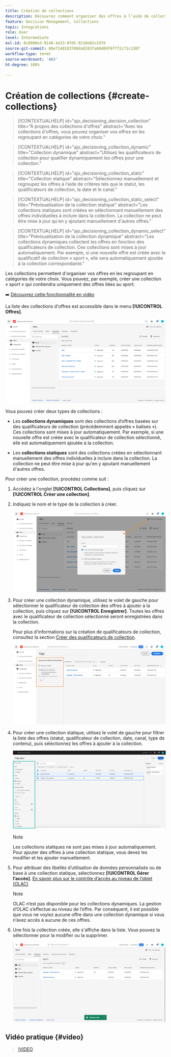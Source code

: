 ```yaml
---
title: Création de collections
description: Découvrez comment organiser des offres à l’aide de collections.
feature: Decision Management, Collections
topic: Integrations
role: User
level: Intermediate
exl-id: 0c8808e3-9148-4a33-9fd5-9218e02c2dfd
source-git-commit: 88e7140183700da0283fa00d89f6fff2c71c138f
workflow-type: tm+mt
source-wordcount: '463'
ht-degree: 100%

---
```


# Création de collections {#create-collections}

>[!CONTEXTUALHELP]
>id="ajo_decisioning_decision_collection"
>title="À propos des collections d&#39;offres"
>abstract="Avec les collections d&#39;offres, vous pouvez organiser vos offres en les regroupant en catégories de votre choix."

>[!CONTEXTUALHELP]
>id="ajo_decisioning_collection_dynamic"
>title="Collection dynamique"
>abstract="Utilisez les qualificateurs de collection pour qualifier dynamiquement les offres pour une collection."

>[!CONTEXTUALHELP]
>id="ajo_decisioning_collection_static"
>title="Collection statique"
>abstract="Sélectionnez manuellement et regroupez les offres à l’aide de critères tels que le statut, les qualificateurs de collection, la date et le canal."

>[!CONTEXTUALHELP]
>id="ajo_decisioning_collection_static_select"
>title="Prévisualisation de la collection statique"
>abstract="Les collections statiques sont créées en sélectionnant manuellement des offres individuelles à inclure dans la collection. La collection ne peut être mise à jour qu&#39;en y ajoutant manuellement d&#39;autres offres."

>[!CONTEXTUALHELP]
>id="ajo_decisioning_collection_dynamic_select"
>title="Prévisualisation de la collection dynamique"
>abstract="Les collections dynamiques collectent les offres en fonction des qualificateurs de collection. Ces collections sont mises à jour automatiquement. Par exemple, si une nouvelle offre est créée avec le qualificatif de collection « sport », elle sera automatiquement ajoutée à la collection correspondante."

Les collections permettent d&#39;organiser vos offres en les regroupant en catégories de votre choix. Vous pouvez, par exemple, créer une collection « sport » qui contiendra uniquement des offres liées au sport.

➡️ [Découvrez cette fonctionnalité en vidéo](#video)

La liste des collections d&#39;offres est accessible dans le menu **[!UICONTROL Offres]**.

![](../assets/collections_list.png)

Vous pouvez créer deux types de collections :

* Les **collections dynamiques** sont des collections d’offres basées sur des qualificateurs de collection (précédemment appelés « balises »). Ces collections sont mises à jour automatiquement. Par exemple, si une nouvelle offre est créée avec le qualificateur de collection sélectionné, elle est automatiquement ajoutée à la collection.

* Les **collections statiques** sont des collections créées en sélectionnant manuellement des offres individuelles à inclure dans la collection. La collection ne peut être mise à jour qu&#39;en y ajoutant manuellement d&#39;autres offres.

Pour créer une collection, procédez comme suit :

1. Accédez à l&#39;onglet **[!UICONTROL Collections]**, puis cliquez sur **[!UICONTROL Créer une collection]**.

1. Indiquez le nom et le type de la collection à créer.

   ![](../assets/collection_create.png)

1. Pour créer une collection dynamique, utilisez le volet de gauche pour sélectionner le qualificateur de collection des offres à ajouter à la collection, puis cliquez sur **[!UICONTROL Enregistrer]**. Toutes les offres avec le qualificateur de collection sélectionné seront enregistrées dans la collection.

   Pour plus d’informations sur la création de qualificateurs de collection, consultez la section [Créer des qualificateurs de collection](../offer-library/creating-tags.md).

   ![](../assets/dynamic_collection.png)

1. Pour créer une collection statique, utilisez le volet de gauche pour filtrer la liste des offres (statut, qualificateur de collection, date, canal, type de contenu), puis sélectionnez les offres à ajouter à la collection.

   ![](../assets/static_collection.png)

   >[!NOTE]
   >
   >Les collections statiques ne sont pas mises à jour automatiquement. Pour ajouter des offres à une collection statique, vous devez les modifier et les ajouter manuellement.

1. Pour attribuer des libellés d’utilisation de données personnalisés ou de base à une collection statique, sélectionnez **[!UICONTROL Gérer l’accès]**. [En savoir plus sur le contrôle d’accès au niveau de l’objet (OLAC)](../../administration/object-based-access.md)

   >[!NOTE]
   >
   >OLAC n’est pas disponible pour les collections dynamiques. La gestion d’OLAC s’effectue au niveau de l’offre. Par conséquent, il est possible que vous ne voyiez aucune offre dans une collection dynamique si vous n’avez accès à aucune de ces offres.

1. Une fois la collection créée, elle s&#39;affiche dans la liste. Vous pouvez la sélectionner pour la modifier ou la supprimer.

   ![](../assets/collection_created.png)

## Vidéo pratique {#video}

>[!VIDEO](https://video.tv.adobe.com/v/329376?quality=12)


